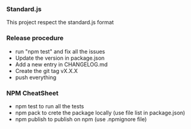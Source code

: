 
### Standard.js
This project respect the standard.js format


### Release procedure
 * run "npm test" and fix all the issues
 * Update the version in package.json
 * Add a new entry in CHANGELOG.md
 * Create the git tag vX.X.X
 * push everything


###  NPM CheatSheet
 * npm test      to run all the tests
 * npm pack      to crete the package locally (use file list in package.json)
 * npm publish   to publish on npm (use .npmignore file)

